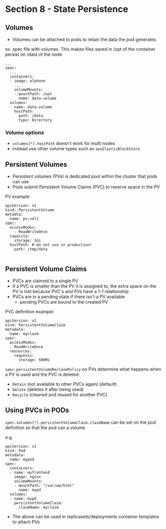 # Section 8 - State Persistence

## Volumes

* Volumes can be attached to pods to retain the data the pod generates

ex. spec file with volumes. This makes files saved in /opt of the container persist on /data of the node

```
...
spec:
  ...
  containers:
  - image: alphone
    ...
    volumeMounts:
    - mountPath: /opt
      name: data-volume
  volumes:
  - name: data-volume
    hostPath:
      path: /data
      type: Directory
```

### Volume options

* `volumes[*].hostPath` doesn't work for multi nodes
* instead use other volume types such as
  `awsElasticBlockStore`
  
## Persistent Volumes

* Persistent volumes (PVs) is dedicated pool within the cluster that pods can use
* Pods submit Persistent Volume Claims (PVC) to reserve space in the PV

PV example
```
apiVersion: v1
kind: PersistentVolume
metadta:
  name: pv-vol1
spec:
  accessModes:
    - ReadWriteOnce
  capacity:
    storage: 1Gi
  hostPath: # do not use in production!
    path: /tmp/data
  
```

## Persistent Volume Claims

* PVCs are claimed to a single PV
* if a PVC is smaller than the PV it is assigned to, the extra space on the PV is lost because PVC's and PVs have a 1-1 relationship
* PVCs are in a pending state if there isn't a PV available
  * pending PVCs are bound to the created PV

PVC definition example:

```
apiVersion: v1
kind: PersistentVolumeClaim
metadata:
  name: myclaim
spec:
  accessModes:
  - ReadWriteOnce
  resources:
    requests:
      storage: 500Mi
```


`spec.persistentVolumeReclaimPolicy` on PVs determine what happens when a PV is used and the PVC is deleted:
* `Retain` (not available to other PVCs again) (default)
* `Delete` (deletes it after being used)
* `Recycle` (cleaned and reused for another PVC)


## Using PVCs in PODs

`spec.volumes[*].persistentVolumeClaim.claimName` can be set on the pod definition so that the pod can a volume

e.g.
```
apiVersion: v1
kind: Pod
metadata:
  name: mypod
spec:
  containers:
  - name: myfrontend
    image: nginx
    volumeMounts:
    - mountPath: "/var/ww/html"
      name: mypd
  volumes:
  - name: mypd
    persistentVolumeClaim:
      claimName: myclaim
```

* The above can be used in replicasets/deployments container templates to attach PVs
